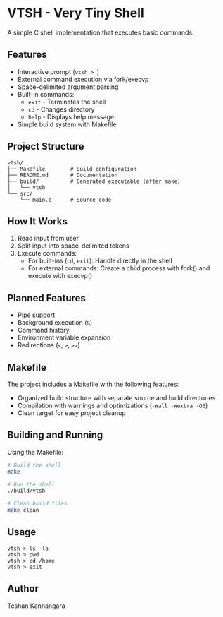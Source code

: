 # VTSH - Very Tiny Shell

A simple C shell implementation that executes basic commands.

## Features

- Interactive prompt (`vtsh > `)
- External command execution via fork/execvp
- Space-delimited argument parsing
- Built-in commands:
  - `exit` - Terminates the shell
  - `cd` - Changes directory
  - `help` - Displays help message
- Simple build system with Makefile

## Project Structure

```
vtsh/
├── Makefile        # Build configuration
├── README.md       # Documentation
├── build/          # Generated executable (after make)
│   └── vtsh
└── src/
    └── main.c      # Source code
```

## How It Works

1. Read input from user
2. Split input into space-delimited tokens
3. Execute commands:
   - For built-ins (`cd`, `exit`): Handle directly in the shell
   - For external commands: Create a child process with fork() and execute with execvp()

## Planned Features

- Pipe support
- Background execution (`&`)
- Command history
- Environment variable expansion
- Redirections (`<`, `>`, `>>`)

## Makefile

The project includes a Makefile with the following features:
- Organized build structure with separate source and build directories
- Compilation with warnings and optimizations (`-Wall -Wextra -O3`)
- Clean target for easy project cleanup

## Building and Running

Using the Makefile:

```bash
# Build the shell
make

# Run the shell
./build/vtsh

# Clean build files
make clean
```

## Usage

```
vtsh > ls -la
vtsh > pwd
vtsh > cd /home
vtsh > exit
```

## Author

Teshan Kannangara
